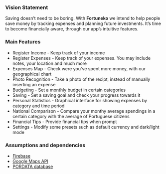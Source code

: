 ### Vision Statement

 Saving doesn’t need to be boring. With **Fortuneko** we intend to help people save money by tracking expenses and planning future investments. It’s time to become financially aware, through our app’s intuitive features.

 ### Main Features

  - Register Income - Keep track of your income
  - Register Expenses - Keep track of your expenses. You may include notes, your location and much more
  - Expenses Map - Check were you've spent more money, with our geographical chart
  - Photo Recognition - Take a photo of the recipt, instead of manually inserting an expense
  - Budgeting - Set a monthly budget in certain categories
  - Saving - Set a saving goal and check your progress towards it
  - Personal Statistics - Graphical interface for showing expenses by category and time period
  - National Comparison - Compare your monthy average spendings in a certain category with the average of Portuguese citizens
  - Financial Tips - Provide financial tips when prompt
  - Settings - Modify some presets such as default currency and dark/light mode

 ### Assumptions and dependencies
 
  - [Firebase](https://firebase.google.com)
  - [Google Maps API](https://developers.google.com/maps)
  - [PORDATA database](https://www.pordata.pt/db/portugal/ambiente+de+consulta/tabela)
